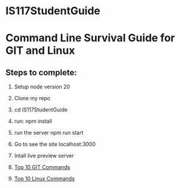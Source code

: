 # IS117StudentGuide

# Command Line Survival Guide for GIT and Linux


## Steps to complete:
1.  Setup node version 20
2.  Clone my repo
3.  cd IS117StudentGuide
4.  run: npm install
5.  run the server npm run start
6.  Go to see the site localhost:3000
7.  Intall live preview server



1. [Top 10 GIT Commands](git.md)
2. [Top 10 Linux Commands](linux.md)
